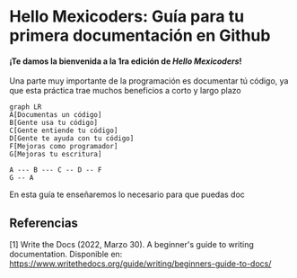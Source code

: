 # Hello Mexicoders: Guía para tu primera documentación en Github

#### ¡Te damos la bienvenida a la 1ra edición de *Hello Mexicoders*!

Una parte muy importante de la programación es documentar tú código, ya que esta práctica trae muchos beneficios a corto y largo plazo

```mermaid
graph LR
A[Documentas un código]
B[Gente usa tu código]
C[Gente entiende tu código]
D[Gente te ayuda con tu código]
F[Mejoras como programador]
G[Mejoras tu escritura]

A --- B --- C -- D -- F
G -- A
```

En esta guía te enseñaremos lo necesario para que puedas doc



## Referencias
[1] Write the Docs (2022, Marzo 30). A beginner's guide to writing documentation. Disponible en: https://www.writethedocs.org/guide/writing/beginners-guide-to-docs/
